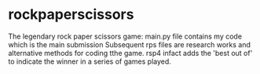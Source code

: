 # rockpaperscissors
The legendary rock paper scissors game:
main.py file contains my code which is the main submission
Subsequent rps files are research works and alternative methods for coding tthe game. rsp4 infact adds the 'best out of' to indicate the winner in a series of games played. 
